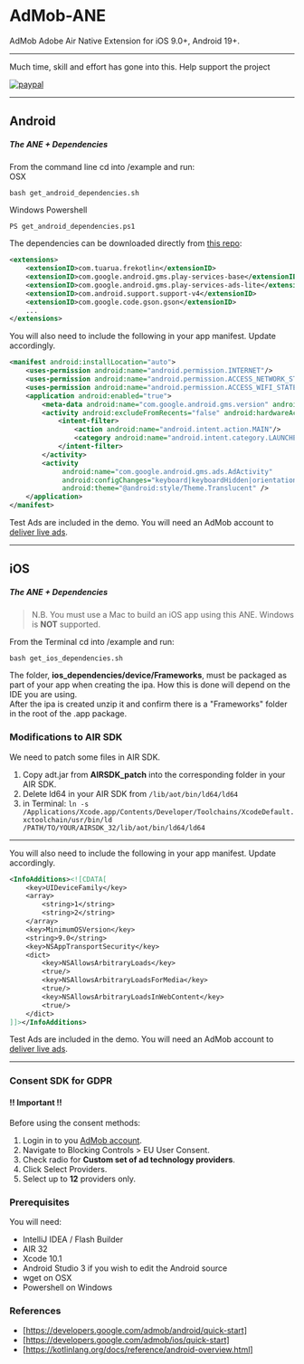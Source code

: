 # AdMob-ANE

AdMob Adobe Air Native Extension for iOS 9.0+, Android 19+.


-------------

Much time, skill and effort has gone into this. Help support the project

[![paypal](https://www.paypalobjects.com/en_US/i/btn/btn_donateCC_LG.gif)](https://www.paypal.com/cgi-bin/webscr?cmd=_s-xclick&hosted_button_id=5UR2T52J633RC)

-------------

## Android
 
##### The ANE + Dependencies
 
From the command line cd into /example and run:   
OSX
 
```shell
bash get_android_dependencies.sh
```
Windows Powershell

```shell
PS get_android_dependencies.ps1
```

The dependencies can be downloaded directly from [this repo](https://github.com/tuarua/Android-ANE-Dependancies/tree/master/anes):  

```xml
<extensions>
    <extensionID>com.tuarua.frekotlin</extensionID>
    <extensionID>com.google.android.gms.play-services-base</extensionID>
    <extensionID>com.google.android.gms.play-services-ads-lite</extensionID>
    <extensionID>com.android.support.support-v4</extensionID>
    <extensionID>com.google.code.gson.gson</extensionID>
    ...
</extensions>
```

You will also need to include the following in your app manifest. Update accordingly.

```xml
<manifest android:installLocation="auto">
    <uses-permission android:name="android.permission.INTERNET"/>
    <uses-permission android:name="android.permission.ACCESS_NETWORK_STATE"/>
    <uses-permission android:name="android.permission.ACCESS_WIFI_STATE"/>
    <application android:enabled="true">
        <meta-data android:name="com.google.android.gms.version" android:value="@integer/google_play_services_version" />
        <activity android:excludeFromRecents="false" android:hardwareAccelerated="true">
            <intent-filter>
                <action android:name="android.intent.action.MAIN"/>
                <category android:name="android.intent.category.LAUNCHER"/>
            </intent-filter>
        </activity>
        <activity
             android:name="com.google.android.gms.ads.AdActivity"
             android:configChanges="keyboard|keyboardHidden|orientation|screenLayout|uiMode|screenSize|smallestScreenSize"
             android:theme="@android:style/Theme.Translucent" />
    </application>
</manifest>
```

Test Ads are included in the demo.
You will need an AdMob account to [deliver live ads](https://support.google.com/admob/answer/7356219).   

-------------

## iOS

##### The ANE + Dependencies

>N.B. You must use a Mac to build an iOS app using this ANE. Windows is **NOT** supported.

From the  Terminal cd into /example and run:

```shell
bash get_ios_dependencies.sh
```

The folder, **ios_dependencies/device/Frameworks**, must be packaged as part of your app when creating the ipa. How this is done will depend on the IDE you are using.   
After the ipa is created unzip it and confirm there is a "Frameworks" folder in the root of the .app package.

### Modifications to AIR SDK

We need to patch some files in AIR SDK. 

1. Copy adt.jar from **AIRSDK_patch** into the corresponding folder in your AIR SDK.
2. Delete ld64 in your AIR SDK from `/lib/aot/bin/ld64/ld64`
3. in Terminal:
`ln -s /Applications/Xcode.app/Contents/Developer/Toolchains/XcodeDefault.xctoolchain/usr/bin/ld /PATH/TO/YOUR/AIRSDK_32/lib/aot/bin/ld64/ld64` 

-------------

You will also need to include the following in your app manifest. Update accordingly.

```xml
<InfoAdditions><![CDATA[
    <key>UIDeviceFamily</key>
    <array>
        <string>1</string>
        <string>2</string>
    </array>
    <key>MinimumOSVersion</key>
    <string>9.0</string>
    <key>NSAppTransportSecurity</key>
    <dict>
        <key>NSAllowsArbitraryLoads</key>
        <true/>
        <key>NSAllowsArbitraryLoadsForMedia</key>
        <true/>
        <key>NSAllowsArbitraryLoadsInWebContent</key>
        <true/>
    </dict>
]]></InfoAdditions>
```  

Test Ads are included in the demo.
You will need an AdMob account to [deliver live ads](https://support.google.com/admob/answer/7356219).

-------------

### Consent SDK for GDPR
#### !! Important !!
Before using the consent methods:

1. Login in to you [AdMob account](https://apps.admob.com).
2. Navigate to Blocking Controls > EU User Consent.
3. Check radio for **Custom set of ad technology providers**.
4. Click Select Providers.
5. Select up to **12** providers only.

### Prerequisites

You will need:

- IntelliJ IDEA / Flash Builder
- AIR 32
- Xcode 10.1
- Android Studio 3 if you wish to edit the Android source
- wget on OSX
- Powershell on Windows


### References
* [https://developers.google.com/admob/android/quick-start]
* [https://developers.google.com/admob/ios/quick-start]
* [https://kotlinlang.org/docs/reference/android-overview.html] 
